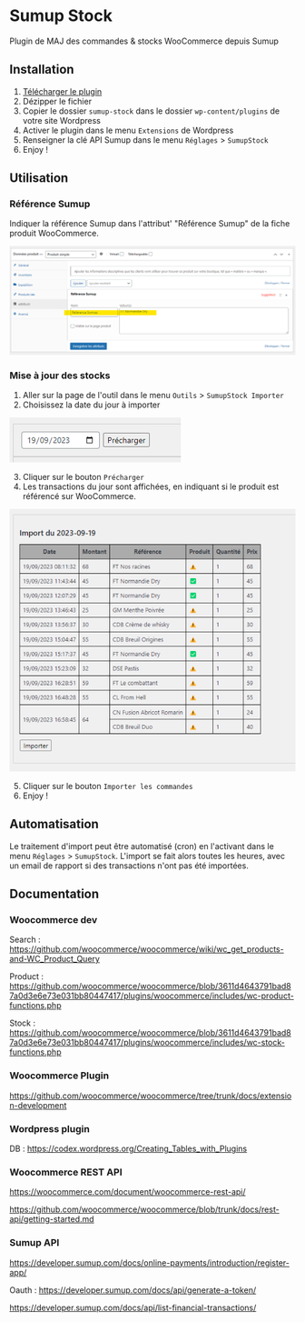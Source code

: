 # Sumup Stock

Plugin de MAJ des commandes & stocks WooCommerce depuis Sumup

## Installation

1. [Télécharger le plugin](https://github.com/leahpar/sumup-stock/releases/latest)
2. Dézipper le fichier
3. Copier le dossier `sumup-stock` dans le dossier `wp-content/plugins` de votre site Wordpress
4. Activer le plugin dans le menu `Extensions` de Wordpress
5. Renseigner la clé API Sumup dans le menu `Réglages` > `SumupStock`
6. Enjoy !

## Utilisation

### Référence Sumup

Indiquer la référence Sumup dans l'attribut' "Référence Sumup" de la fiche produit WooCommerce.

![img.png](img.png)


### Mise à jour des stocks

1. Aller sur la page de l'outil dans le menu `Outils` > `SumupStock Importer`
2. Choisissez la date du jour à importer

![img_1.png](img_1.png)
 
3. Cliquer sur le bouton `Précharger`
4. Les transactions du jour sont affichées, en indiquant si le produit est référencé sur WooCommerce.
 
![img_2.png](img_2.png)
 
5. Cliquer sur le bouton `Importer les commandes`
6. Enjoy !


## Automatisation

Le traitement d'import peut être automatisé (cron) en l'activant dans le menu `Réglages` > `SumupStock`.
L'import se fait alors toutes les heures, avec un email de rapport si des transactions n'ont pas été importées.

## Documentation

### Woocommerce dev

Search : https://github.com/woocommerce/woocommerce/wiki/wc_get_products-and-WC_Product_Query

Product : https://github.com/woocommerce/woocommerce/blob/3611d4643791bad87a0d3e6e73e031bb80447417/plugins/woocommerce/includes/wc-product-functions.php

Stock : https://github.com/woocommerce/woocommerce/blob/3611d4643791bad87a0d3e6e73e031bb80447417/plugins/woocommerce/includes/wc-stock-functions.php


### Woocommerce Plugin

https://github.com/woocommerce/woocommerce/tree/trunk/docs/extension-development


### Wordpress plugin

DB : https://codex.wordpress.org/Creating_Tables_with_Plugins


### Woocommerce REST API

https://woocommerce.com/document/woocommerce-rest-api/

https://github.com/woocommerce/woocommerce/blob/trunk/docs/rest-api/getting-started.md


### Sumup API

https://developer.sumup.com/docs/online-payments/introduction/register-app/

Oauth : https://developer.sumup.com/docs/api/generate-a-token/

https://developer.sumup.com/docs/api/list-financial-transactions/

